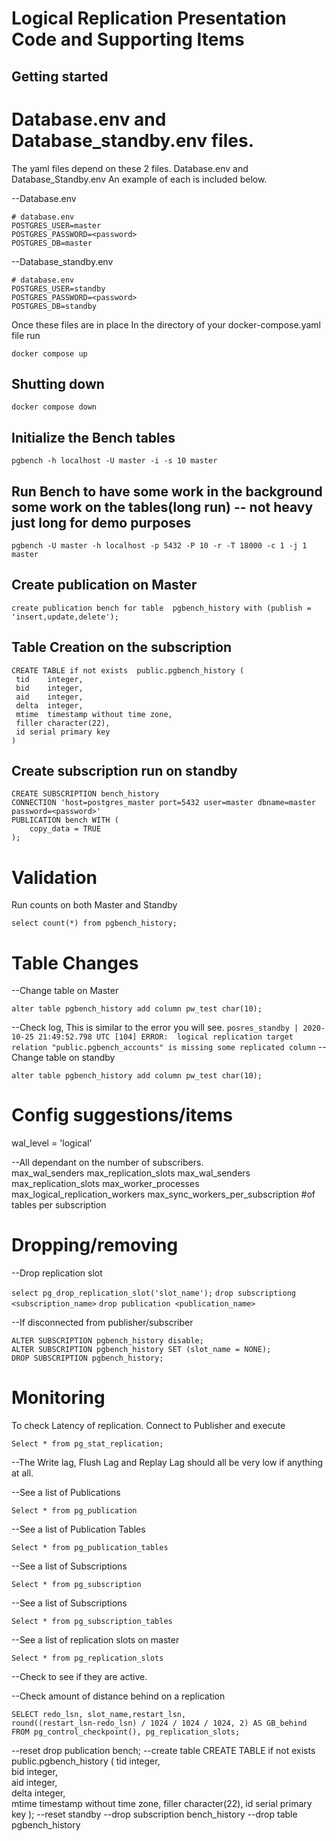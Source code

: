 # Logical Replication Presentation Code and Supporting Items 

## Getting started 

# Database.env and Database_standby.env files. 

The yaml files depend on these 2 files. Database.env and Database_Standby.env An example of each is included below. 

--Database.env 

```
# database.env
POSTGRES_USER=master
POSTGRES_PASSWORD=<password>
POSTGRES_DB=master
```

--Database_standby.env 
```
# database.env
POSTGRES_USER=standby
POSTGRES_PASSWORD=<password>
POSTGRES_DB=standby
```


Once these files are in place In the directory of your docker-compose.yaml file run 

``` docker compose up ```

## Shutting down 

``` docker compose down ```

## Initialize the Bench tables 

``` pgbench -h localhost -U master -i -s 10 master ```

## Run Bench to have some work in the background some work on the tables(long run) -- not heavy just long for demo purposes 

``` pgbench -U master -h localhost -p 5432 -P 10 -r -T 18000 -c 1 -j 1 master ```

## Create publication on Master
``` create publication bench for table  pgbench_history with (publish = 'insert,update,delete'); ```

## Table Creation on the subscription 

``` 
CREATE TABLE if not exists  public.pgbench_history ( 
 tid    integer,                     
 bid    integer,                     
 aid    integer,                     
 delta  integer,                     
 mtime  timestamp without time zone, 
 filler character(22),
 id serial primary key
) 
```

## Create subscription run on standby

``` 
CREATE SUBSCRIPTION bench_history 
CONNECTION 'host=postgres_master port=5432 user=master dbname=master password=<password>' 
PUBLICATION bench WITH (
    copy_data = TRUE
); 
```

# Validation
Run counts on both Master and Standby

``` select count(*) from pgbench_history; ```

# Table Changes 
--Change table on Master

``` alter table pgbench_history add column pw_test char(10);  ```

--Check log, This is similar to the error you will see. 
``` posres_standby | 2020-10-25 21:49:52.798 UTC [104] ERROR:  logical replication target relation "public.pgbench_accounts" is missing some replicated column ```
--Change table on standby

``` alter table pgbench_history add column pw_test char(10); ```

# Config suggestions/items 

wal_level = 'logical'

--All dependant on the number of subscribers.  
max_wal_senders
max_replication_slots
max_wal_senders                
max_replication_slots
max_worker_processes           
max_logical_replication_workers 
max_sync_workers_per_subscription #of tables per subscription

# Dropping/removing 

--Drop replication slot 

``` select pg_drop_replication_slot('slot_name'); ```
``` drop subscriptiong <subscription_name> ``` 
``` drop publication <publication_name> ```

--If disconnected from publisher/subscriber 

``` 
ALTER SUBSCRIPTION pgbench_history disable;
ALTER SUBSCRIPTION pgbench_history SET (slot_name = NONE);
DROP SUBSCRIPTION pgbench_history; 
```

# Monitoring 
To check Latency of replication.
Connect to Publisher and execute

```Select * from pg_stat_replication;```

--The Write lag, Flush Lag and Replay Lag should all be very low if anything at all.

--See a list of Publications 

``` Select * from pg_publication ```

--See a list of Publication Tables 

``` Select * from pg_publication_tables ```

--See a list of Subscriptions 

``` Select * from pg_subscription ```

--See a list of Subscriptions 

``` Select * from pg_subscription_tables ```

--See a list of replication slots on master

``` Select * from pg_replication_slots ``` 

--Check to see if they are active. 

--Check amount of distance behind on a replication 

``` 
SELECT redo_lsn, slot_name,restart_lsn, 
round((restart_lsn-redo_lsn) / 1024 / 1024 / 1024, 2) AS GB_behind 
FROM pg_control_checkpoint(), pg_replication_slots; 

```





--reset 
drop publication bench;
--create table 
CREATE TABLE if not exists  public.pgbench_history (
 tid    integer,                     
 bid    integer,                     
 aid    integer,                     
 delta  integer,                     
 mtime  timestamp without time zone, 
 filler character(22),
 id serial primary key
);
--reset standby
--drop subscription bench_history 
--drop table pgbench_history
